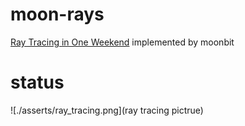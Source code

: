 # moon-rays

[Ray Tracing in One Weekend](https://raytracing.github.io/books/RayTracingInOneWeekend.html) implemented by moonbit

# status
![./asserts/ray_tracing.png](ray tracing pictrue)